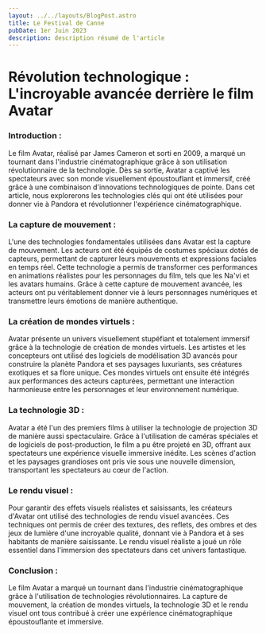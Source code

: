 ```yaml
---
layout: ../../layouts/BlogPost.astro
title: Le Festival de Canne
pubDate: 1er Juin 2023
description: description résumé de l'article
---
```


# Révolution technologique : L'incroyable avancée derrière le film Avatar

### Introduction :

Le film Avatar, réalisé par James Cameron et sorti en 2009, a marqué un tournant dans l'industrie cinématographique grâce à son utilisation révolutionnaire de la technologie. Dès sa sortie, Avatar a captivé les spectateurs avec son monde visuellement époustouflant et immersif, créé grâce à une combinaison d'innovations technologiques de pointe. Dans cet article, nous explorerons les technologies clés qui ont été utilisées pour donner vie à Pandora et révolutionner l'expérience cinématographique.

### La capture de mouvement :

L'une des technologies fondamentales utilisées dans Avatar est la capture de mouvement. Les acteurs ont été équipés de costumes spéciaux dotés de capteurs, permettant de capturer leurs mouvements et expressions faciales en temps réel. Cette technologie a permis de transformer ces performances en animations réalistes pour les personnages du film, tels que les Na'vi et les avatars humains. Grâce à cette capture de mouvement avancée, les acteurs ont pu véritablement donner vie à leurs personnages numériques et transmettre leurs émotions de manière authentique.

### La création de mondes virtuels :

Avatar présente un univers visuellement stupéfiant et totalement immersif grâce à la technologie de création de mondes virtuels. Les artistes et les concepteurs ont utilisé des logiciels de modélisation 3D avancés pour construire la planète Pandora et ses paysages luxuriants, ses créatures exotiques et sa flore unique. Ces mondes virtuels ont ensuite été intégrés aux performances des acteurs capturées, permettant une interaction harmonieuse entre les personnages et leur environnement numérique.

### La technologie 3D :

Avatar a été l'un des premiers films à utiliser la technologie de projection 3D de manière aussi spectaculaire. Grâce à l'utilisation de caméras spéciales et de logiciels de post-production, le film a pu être projeté en 3D, offrant aux spectateurs une expérience visuelle immersive inédite. Les scènes d'action et les paysages grandioses ont pris vie sous une nouvelle dimension, transportant les spectateurs au cœur de l'action.

### Le rendu visuel :

Pour garantir des effets visuels réalistes et saisissants, les créateurs d'Avatar ont utilisé des technologies de rendu visuel avancées. Ces techniques ont permis de créer des textures, des reflets, des ombres et des jeux de lumière d'une incroyable qualité, donnant vie à Pandora et à ses habitants de manière saisissante. Le rendu visuel réaliste a joué un rôle essentiel dans l'immersion des spectateurs dans cet univers fantastique.

### Conclusion :

Le film Avatar a marqué un tournant dans l'industrie cinématographique grâce à l'utilisation de technologies révolutionnaires. La capture de mouvement, la création de mondes virtuels, la technologie 3D et le rendu visuel ont tous contribué à créer une expérience cinématographique époustouflante et immersive. 
